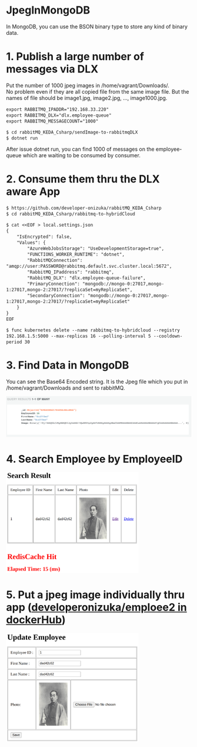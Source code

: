 # JpegInMongoDB
In MongoDB, you can use the BSON binary type to store any kind of binary data.

# 1. Publish a large number of messages via DLX
Put the number of 1000 jpeg images in /home/vagrant/Downloads/. <br>
No problem even if they are all copied file from the same image file. But the names of file should be image1.jpg, image2.jpg, ..., image1000.jpg.

```
export RABBITMQ_IPADDR="192.168.33.220"
export RABBITMQ_DLX="dlx.employee-queue"
export RABBITMQ_MESSAGECOUNT="1000"
```
```
$ cd rabbitMQ_KEDA_Csharp/sendImage-to-rabbitmqDLX
$ dotnet run
```

After issue dotnet run, you can find 1000 of messages on the employee-queue which are waiting to be consumed by consumer.

# 2. Consume them thru the DLX aware App
```
$ https://github.com/developer-onizuka/rabbitMQ_KEDA_Csharp
$ cd rabbitMQ_KEDA_Csharp/rabbitmq-to-hybridCloud
```
```
$ cat <<EOF > local.settings.json
{
    "IsEncrypted": false,
    "Values": {
        "AzureWebJobsStorage": "UseDevelopmentStorage=true",
        "FUNCTIONS_WORKER_RUNTIME": "dotnet",
        "RabbitMQConnection": "amqp://user:PASSWORD@rabbitmq.default.svc.cluster.local:5672",
        "RabbitMQ_IPaddress": "rabbitmq",
        "RabbitMQ_DLX": "dlx.employee-queue-failure",
        "PrimaryConnection": "mongodb://mongo-0:27017,mongo-1:27017,mongo-2:27017/?replicaSet=myReplicaSet",
        "SecondaryConnection": "mongodb://mongo-0:27017,mongo-1:27017,mongo-2:27017/?replicaSet=myReplicaSet"
    }
}
EOF
```
```
$ func kubernetes delete --name rabbitmq-to-hybridcloud --registry 192.168.1.5:5000 --max-replicas 16 --polling-interval 5 --cooldown-period 30
```

# 3. Find Data in MongoDB
You can see the Base64 Encoded string. It is the Jpeg file which you put in /home/vagrant/Downloads and sent to rabbitMQ.

<img src="https://github.com/developer-onizuka/JpegInMongoDB/blob/main/jpegInMongoDB1.png" width="640"> <br>


# 4. Search Employee by EmployeeID

<img src="https://github.com/developer-onizuka/JpegInMongoDB/blob/main/jpegInMongoDB2.png" width="360"> <br>

# 5. Put a jpeg image individually thru app ([developeronizuka/emploee2 in dockerHub](https://hub.docker.com/repository/registry-1.docker.io/developeronizuka/employee2/general))

<img src="https://github.com/developer-onizuka/JpegInMongoDB/blob/main/jpegInMongoDB3.png" width="360"> <br>
